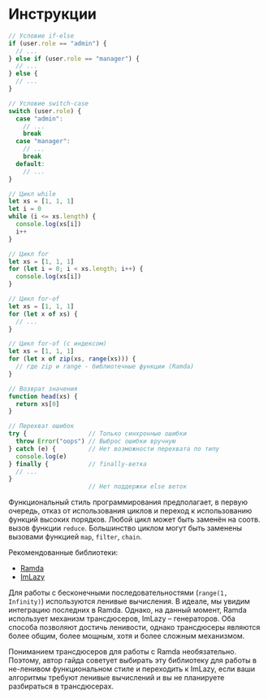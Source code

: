 # Инструкции

```js
// Условие if-else
if (user.role == "admin") {
  // ...
} else if (user.role == "manager") {
  // ...
} else {
  // ...
}

// Условие switch-case
switch (user.role) {
  case "admin":
    // ...
    break
  case "manager":
    // ...
    break
  default:
    // ...
}

// Цикл while
let xs = [1, 1, 1]
let i = 0
while (i <= xs.length) {
  console.log(xs[i])
  i++
}

// Цикл for
let xs = [1, 1, 1]
for (let i = 0; i < xs.length; i++) {
  console.log(xs[i])
}

// Цикл for-of
let xs = [1, 1, 1]
for (let x of xs) {
  // ...
}

// Цикл for-of (с индексом)
let xs = [1, 1, 1]
for (let x of zip(xs, range(xs))) {
  // где zip и range - библиотечные функции (Ramda)
}

// Возврат значения
function head(xs) {
  return xs[0]
}

// Перехват ошибок
try {                 // Только синхронные ошибки
  throw Error("oops") // Выброс ошибки вручную
} catch (e) {         // Нет возможности перехвата по типу
  console.log(e)
} finally {           // finally-ветка
  // ...
}
                      // Нет поддержки else веток
```

Функциональный стиль программирования предполагает, в первую очередь,
отказ от использования циклов и переход к использованию функций высоких
порядков. Любой цикл может быть заменён на соотв. вызов функции `reduce`.
Большинство циклом могут быть заменены вызовами функцией `map`, `filter`, `chain`.

Рекомендованные библиотеки:

* [Ramda](http://ramdajs.com/)
* [ImLazy](http://benji6.github.io/imlazy/docs/)

Для работы с бесконечными последовательностями (`range(1, Infinity)`)
используются ленивые вычисления. В идеале, мы увидим интеграцию последних
в Ramda. Однако, на данный момент, Ramda использует механизм трансдюсеров,
ImLazy – генераторов. Оба способа позволяют достичь ленивости, однако
трансдюсеры являются более общим, более мощным, хотя и более сложным механизмом.

Пониманием трансдюсеров для работы с Ramda необязательно. Поэтому,
автор гайда советует выбирать эту библиотеку для работы в не-ленивом
функциональном стиле и переходить к ImLazy, если ваши алгоритмы
требуют ленивые вычислений и вы не планируете разбираться в трансдюсерах.
